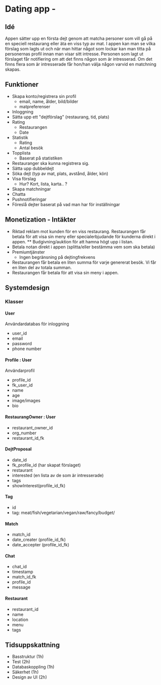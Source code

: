 # Dating app - <Namn>

## Idé 

Appen sätter upp en första dejt genom att matcha personer som vill gå på en speciell restaurang eller äta en viss typ av mat. 
I appen kan man se vilka förslag som lagts ut och när man hittar något som lockar kan man titta på personernas profil innan man visar sitt intresse. 
Personen som lagt ut förslaget får notifiering om att det finns någon som är intresserad. Om det finns flera som är intresserade får hon/han välja någon varvid en matchning skapas. 

## Funktioner

* Skapa konto/registrera sin profil
  * email, name, ålder, bild/bilder 
  * matpreferenser 
* Inloggning
* Sätta upp ett "dejtförslag" (restaurang, tid, plats)
* Rating
  * Restaurangen 
  * Date
* Statistik
  * Rating
  * Antal besök
* Topplista
  * Baserat på statistiken 
* Restauranger ska kunna registrera sig. 
* Sätta upp dubbeldejt
* Söka dejt (typ av mat, plats, avstånd, ålder, kön) 
* Visa förslag
  * Hur? Kort, lista, karta.. ? 
* Skapa matchningar
* Chatta 
* Pushnotifieringar
* Föreslå dejter baserat på vad man har för inställningar


## Monetization - Intäkter

* Riktad reklam mot kunden för en viss restaurang. 
Restaurangen får betala för att visa sin meny eller specialerbjudande för kunderna direkt i appen. 
  ** Budgivning/auktion för att hamna högt upp i listan. 
* Betala notan direkt i appen (splitta/eller bestämma vem som ska betala) 
* Premiumtjänster
  * Ingen begränsning på dejtingfrekvens
* Restaurangen får betala en liten summa för varje genererat besök. Vi får en liten del av totala summan. 
* Restaurangen får betala för att visa sin meny i appen. 


## Systemdesign

### Klasser

#### User 

Användardatabas för inloggning

* user_id
* email 
* password
* phone number


#### Profile : User

Användarprofil

* profile_id
* fk_user_id 
* name
* age
* image/images
* bio

#### RestaurangOwner : User

* restaurant_owner_id
* org_number
* restaurant_id_fk

#### DejtProposal

* date_id
* fk_profile_id (har skapat förslaget)
* restaurant
* interested (en lista av de som är intresserade)
* tags
* showInterest(profile_id_fk)

#### Tag

* id 
* tag: meat/fish/vegetarian/vegan/raw/fancy/budget/ 


#### Match 

* match_id
* date_creater (profile_id_fk)
* date_accepter (profile_id_fk)

  

#### Chat

* chat_id
* timestamp
* match_id_fk
* profile_id
* message

#### Restaurant

* restaurant_id
* name
* location
* menu
* tags


## Tidsuppskattning 

* Basstruktur (1h) 
* Test  (2h) 
* Databaskoppling (1h)
* Säkerhet (1h)
* Design av UI (2h)


